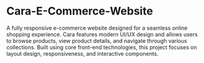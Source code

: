 # Cara-E-Commerce-Website
A fully responsive e-commerce website designed for a seamless online shopping experience. Cara features modern UI/UX design and allows users to browse products, view product details, and navigate through various collections. Built using core front-end technologies, this project focuses on layout design, responsiveness, and interactive components.
